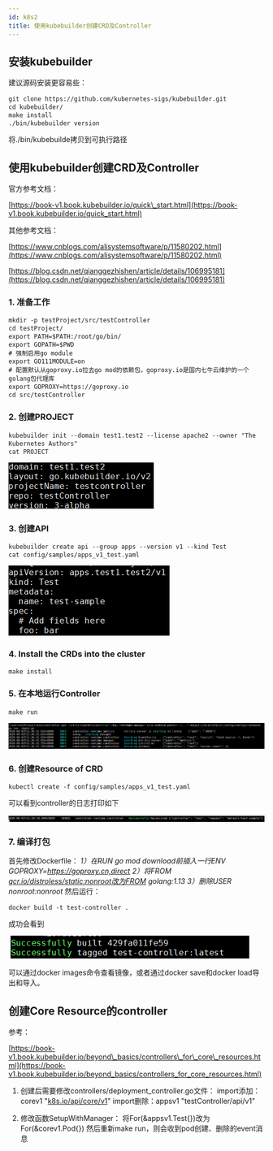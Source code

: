 ```yaml
---
id: k8s2
title: 使用kubebuilder创建CRD及Controller
---
```


## 安装kubebuilder

建议源码安装更容易些：

```
git clone https://github.com/kubernetes-sigs/kubebuilder.git
cd kubebuilder/
make install
./bin/kubebuilder version
```

将./bin/kubebuilde拷贝到可执行路径

## 使用kubebuilder创建CRD及Controller

官方参考文档：

[https://book-v1.book.kubebuilder.io/quick\_start.html](https://book-v1.book.kubebuilder.io/quick_start.html)

其他参考文档：

[https://www.cnblogs.com/alisystemsoftware/p/11580202.html](https://www.cnblogs.com/alisystemsoftware/p/11580202.html)

[https://blog.csdn.net/qianggezhishen/article/details/106995181](https://blog.csdn.net/qianggezhishen/article/details/106995181)

### 1\. 准备工作

```
mkdir -p testProject/src/testController
cd testProject/
export PATH=$PATH:/root/go/bin/
export GOPATH=$PWD
# 强制启用go module
export GO111MODULE=on
# 配置默认从goproxy.io拉去go mod的依赖包，goproxy.io是国内七牛云维护的一个golang包代理库
export GOPROXY=https://goproxy.io
cd src/testController
```

### 2\. 创建PROJECT

~~~
kubebuilder init --domain test1.test2 --license apache2 --owner "The Kubernetes Authors"
cat PROJECT
~~~

![enter description here](./images/1614304636185.png)

### 3\. 创建API

~~~
kubebuilder create api --group apps --version v1 --kind Test
cat config/samples/apps_v1_test.yaml
~~~

![enter description here](./images/1614304670523.png)

### 4\. Install the CRDs into the cluster

```
make install
```

### 5\. 在本地运行Controller

```
make run
```

![enter description here](./images/1614304707772.png)

### 6\. 创建Resource of CRD

```
kubectl create -f config/samples/apps_v1_test.yaml
```

可以看到controller的日志打印如下

![enter description here](./images/1614304738769.png)

### 7\. 编译打包

首先修改Dockerfile：
*1）在RUN go mod download前插入一行ENV GOPROXY=https://goproxy.cn,direct*
*2）将FROM *[*gcr.io/distroless/static:nonroot改为FROM*](http://gcr.io/distroless/static:nonroot%E6%94%B9%E4%B8%BAFROM)* golang:1.13*
*3）删除USER nonroot:nonroot*
然后运行：

```
docker build -t test-controller .
```

成功会看到

![enter description here](./images/1614304772724.png)

可以通过docker images命令查看镜像，或者通过docker save和docker load导出和导入。

## 创建Core Resource的controller

参考：

[https://book-v1.book.kubebuilder.io/beyond\_basics/controllers\_for\_core\_resources.html](https://book-v1.book.kubebuilder.io/beyond_basics/controllers_for_core_resources.html)

1. 创建后需要修改controllers/deployment\_controller.go文件：
import添加：corev1 "[k8s.io/api/core/v1](http://k8s.io/api/core/v1)"
import删除：appsv1 "testController/api/v1"

2. 修改函数SetupWithManager：
将For(&appsv1.Test{})改为For(&corev1.Pod{})
然后重新make run，则会收到pod创建、删除的event消息
